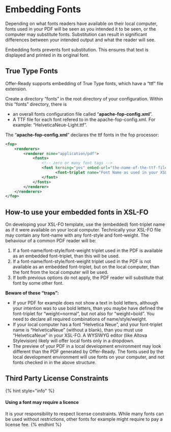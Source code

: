 # Embedding Fonts

Depending on what fonts readers have available on their local computer, fonts used in your PDF will be seen as you intended it to be seen, or the computer may substitute fonts. Substitution can result in significant differences between your intended output and what the reader will see.

Embedding fonts prevents font substitution. This ensures that text is displayed and printed in its original font.

## True Type Fonts

Offer-Ready supports embedding of True Type fonts, which have a “ttf” file extension.

Create a directory “fonts” in the root directory of your configuration. Within this “fonts” directory, there is

* an overall fonts configuration file called “**apache-fop-config.xml**”.
* A TTF file for each font refered to in the apache-fop-config.xml. For example: “HelveticaNeue-Light.ttf”.

The “**apache-fop-config.xml**” declares the ttf fonts in the fop processor:

```xml
<fop>
    <renderers>
        <renderer mime="application/pdf">
            <fonts>
                <!-- zero or many font tags -->
                <font kerning="yes" embed-url="the-name-of-the-ttf-file.ttf">
                      <font-triplet name="Font Name as used in your XSL Template" style="normal" weight="normal">
                </font>
            </fonts>
        </renderer>
    </renderers>
</fop>
```

## How-to use your embedded fonts in XSL-FO

On developing your XSL-FO template, use the (embedded) font-triplet name as if it were available on your local computer. Technically your XSL-FO file may contain any font-name with any font-style and font-weight. The behaviour of a common PDF reader will be:

1. If a font-name/font-style/font-weight triplet used in the PDF is available as an embedded font-triplet, than this will be used.
2. If a font-name/font-style/font-weight triplet used in the PDF is not available as an embedded font-triplet, but on the local computer, than the font from the local computer will be used.
3. If both previous options do not apply, the PDF reader will substitute that font by some other font.

**Beware of these “traps”:**

* If your PDF for example does not show a text in bold letters, although your intention was to use bold letters, than you maybe have defined the font-triplet for “weight=normal”, but not also for “weight=bold”. You need to declare all required combinations of name/style/weight.
* If your local computer has a font “Helvetica Neue”, and your font-triplet name is “HelveticaNeue” (without a blank), than you must use “HelveticaNeue” in your XSL-FO. A WYSIWYG editor (like Altova Stylevision) likely will offer local fonts only in a dropdown.
* The preview of your PDF in a local development environment may look different than the PDF generated by Offer-Ready. The fonts used by the local development environment will use fonts on your computer, and not fonts checked in in the above structure.

## Third Party License Constraints

{% hint style="info" %}
#### Using a font may require a licence

It is your responsibility to respect license constraints. While many fonts can be used without restrictions, other fonts for example might require to pay a license fee.
{% endhint %}
